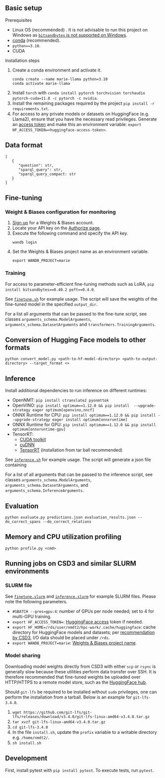 ## Basic setup

Prerequisites

- Linux OS (recommended) . It is not advisable to run this project on Windows as [`bitsandbytes` is not supported on Windows]((https://github.com/TimDettmers/bitsandbytes/issues/30)).
- [conda](https://conda.io/projects/conda/en/latest/index.html) (recommended).
- `python==3.10`.
- CUDA

Installation steps

1. Create a conda environment and activate it.
   ```
   conda create --name marie-llama python=3.10
   conda activate marie-llama
   ```
1. Install `torch` with `conda install pytorch torchvision torchaudio pytorch-cuda=11.8 -c pytorch -c nvidia`.
1. Install the remaining packages required by the project `pip install -r requirements.txt`.
1. For access to any private models or datasets on HuggingFace (e.g. Llama2), ensure that you have the necessary read privileges. Generate an [access token](https://huggingface.co/docs/hub/security-tokens) and make this an environment variable: `export HF_ACCESS_TOKEN=<huggingface-access-token>`.

## Data format

```{json}
[
   {
      "question": str,
      "sparql_query": str,
      "sparql_query_compact: str
   }
]
```

## Fine-tuning

### Weight & Biases configuration for monitoring

1. [Sign up](https://wandb.ai/site) for a Weights & Biases account. 
1. Locate your API key on the [Authorize page](https://wandb.ai/authorize).
1. Execute the following command and specify the API key.
   ```
   wandb login
   ```
1. Set the Weights & Biases project name as an environment variable.
   ```
   export WANDB_PROJECT=marie
   ```

### Training

For access to parameter-efficient fine-tuning methods such as LoRA, `pip install bitsandbytes==0.40.2 peft==0.4.0`.

See [`finetune.sh`](./scripts/finetune.sh) for example usage. The script will save the weights of the fine-tuned model in the specified `output_dir`.

For a list all arguments that can be passed to the fine-tune script, see classes `arguments_schema.ModelArguments`, `arguments_schema.DatasetArguments` and `transformers.TrainingArguments`.

## Conversion of Hugging Face models to other formats

```
python convert_model.py <path-to-hf-model-directory> <path-to-output-directory> --target_format <>
```

## Inference

Install additional dependencies to run inference on different runtimes:

- OpenNMT: `pip install ctranslate2 pyonmttok`
- OpenVINO: `pip install optimum==1.12.0 && pip install  --upgrade-strategy eager optimum[openvino,nncf]`
- ONNX Runtime for CPU: `pip install optimum==1.12.0 && pip install --upgrade-strategy eager install optimum[onnxruntime]`
- ONNX Runtime for GPU: `pip install optimum==1.12.0 && pip install optimum[onnxruntime-gpu]`
- TensorRT: 
  - [CUDA toolkit](https://docs.nvidia.com/cuda/cuda-installation-guide-linux/index.html)
  - [cuDNN](https://docs.nvidia.com/deeplearning/cudnn/install-guide/index.html)
  - [TensorRT](https://docs.nvidia.com/deeplearning/tensorrt/install-guide/index.html) (installation from tar ball recommended)

See [`inference.sh`](./scripts/inference.sh) for example usage. The script will generate a json file containing  

For a list of all arguments that can be passed to the inference script, see classes `arguments_schema.ModelArguments`, `arguments_schema.DatasetArguments`, and `arguments_schema.InferenceArguments`.

## Evaluation

```
python evaluate.py predictions.json evaluation_results.json --do_correct_spans --do_correct_relations
```

## Memory and CPU utilization profiling

```
python profile.py <cmd>
```

## Running jobs on CSD3 and similar SLURM environments

### SLURM file

See [`finetune.slurm`](./scripts/finetune.slurm) and [`inference.slurm`](./scripts/inference.slurm) for example SLURM files. Please note the following parameters.

- `#SBATCH --gres=gpu:4`: number of GPUs per node needed; set to 4 for multi-GPU training. 
- `export HF_ACCESS_TOKEN=`: [HuggingFace access](#steps) token if needed.
- `export HF_HOME=/rds/user/nmdt2/hpc-work/.cache/huggingface`: cache directory for HuggingFace models and datasets; per [recommendation by CSD3](https://docs.hpc.cam.ac.uk/hpc/user-guide/io_management.html), I/O data should be placed under `/rds`.
- `export WANDB_PROJECT=marie`: [Weights & Biases project name](#weight--biases-configuration-for-monitoring).

### Model sharing 

Downloading model weights directly from CSD3 with either `scp` or `rsync` is generally slow because these utilities perform data transfer over SSH. It is therefore recommended that fine-tuned weights be uploaded over HTTP/HTTPS to a remote model store, such as the [HuggingFace hub](https://huggingface.co/docs/hub/repositories-getting-started#getting-started-with-repositories).

Should `git-lfs` be required to be installed without `sudo` privileges, one can perform the installation from a tarball. Below is an example for `git-lfs-3.4.0`.
1. `wget https://github.com/git-lfs/git-lfs/releases/download/v3.4.0/git-lfs-linux-amd64-v3.4.0.tar.gz`
1. `tar xvzf git-lfs-linux-amd64-v3.4.0.tar.gz`
1. `cd git-lfs-3.4.0`
1. In the file `install.sh`, update the `prefix` variable to a writable directory e.g. `/home/nmdt2/`.
1. `sh install.sh`

## Development

First, install pytest with `pip install pytest`. To execute tests, run `pytest`.